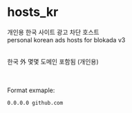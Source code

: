 # hosts_kr

개인용 한국 사이트 광고 차단 호스트 <br/>
personal korean ads hosts for blokada v3<br/><br/>

한국 外 몇몇 도메인 포함됨 (개인용)<br/><br/><br/>


Format exmaple:
```
0.0.0.0 github.com
```

